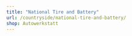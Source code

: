 ```yaml
---
title: "National Tire and Battery"
url: /countryside/national-tire-and-battery/
shop: Autowerkstatt
---
```

